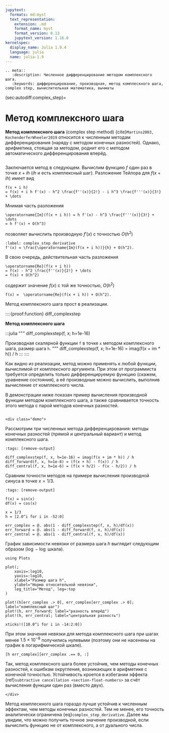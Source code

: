 ```yaml
---
jupytext:
  formats: md:myst
  text_representation:
    extension: .md
    format_name: myst
    format_version: 0.13
    jupytext_version: 1.16.0
kernelspec:
  display_name: Julia 1.9.4
  language: julia
  name: julia-1.9
---
```


```{eval-rst}
.. meta::
   :description: Численное дифференцирование методом комплексного шага.
   :keywords: дифференцирование, производная, метод комплескного шага, complex step, вычислительная математика, вычматы
```

(sec:autodiff:complex_step)=
# Метод комплексного шага

**Метод комплексного шага** (complex step method) {cite}`Martins2003, KochenderferWheeler2019` относится к численным методам дифференцирования (наряду с методом конечных разностей).
Однако, арифметика, стоящая за методом, роднит его с методом автоматического дифференцирования вперёд.

```{index} метод; комплескного шага
```
Заключается метод в следующем.
Вычислим функцию $f$ один раз в точке $x + i h$ ($i h$ и есть комплексный шаг).
Разложение Тейлора для $f(x + ih)$ имеет вид
```{math}
f(x + i h)
= f(x) + i h f'(x) - h^2 \frac{f''(x)}{2!} - i h^3 \frac{f'''(x)}{3!} + \dots
```
Мнимая часть разложения
```{math}
\operatorname{Im}(f(x + i h)) = h f'(x) - h^3 \frac{f'''(x)}{3!} + \dots
= h f'(x) + O(h^3)
```
позволяет вычислить производную $f'(x)$ с точностью $O(h^2)$
```{math}
:label: complex_step_derivative
f'(x) = \frac{\operatorname{Im}(f(x + i h))}{h} + O(h^2).
```
В свою очередь, действительная часть разложения
```{math}
\operatorname{Re}(f(x + i h))
= f(x) - h^2 \frac{f''(x)}{2!} + \dots
= f(x) + O(h^2)
```
содержит значение $f(x)$ с той же точностью, $O(h^2)$
```{math}
f(x) =  \operatorname{Re}(f(x + i h)) + O(h^2).
```

Метод комплексного шага прост в реализации.

::::{proof:function} diff_complexstep

**Метод комплексного шага**

:::julia
"""
    diff_complexstep(f, x; h=1e-16)

Производная скалярной функции `f` в точке `x` методом комплексного шага,
размер шага `h`.
"""
diff_complexstep(f, x; h=1e-16) = imag(f(x + im * h)) / h
:::
::::

Как видно из реализации, метод можно применять к любой функции, вычислимой от комплекcного аргумента.
При этом от программиста требуется определить только дифференцируемую функцию (скажем, уравнение состояния), а её производные можно вычислить, выполнив вычисление от комплексного числа.


В демонстрации ниже показан пример вычисления производной функции методом комплексного шага, а также сравнивается точность этого метода с парой методов конечных разностей.

```{proof:demo}
```
```{raw} html
<div class="demo">
```

Рассмотрим три численных метода дифференцирования: методы конечных разностей (прямой и центральный вариант) и метод комплексного шага.

```{code-cell}
:tags: [remove-output]

diff_complexstep(f, x, h=1e-16) = imag(f(x + im * h)) / h
diff_forward(f, x, h=1e-8) = (f(x + h) - f(x)) / h
diff_central(f, x, h=1e-6) = (f(x + h/2) - f(x - h/2)) / h
```

Сравним точности методов на примере вычисления производной синуса в точке $x = 1/3$.

```{code-cell}
:tags: [remove-output]

f(x) = sin(x)
df(x) = cos(x)

x = 1/3
h = [2.0^i for i in -52:0]

err_complex = @. abs(1 - diff_complexstep(f, x, h)/df(x))
err_forward = @. abs(1 - diff_forward(f, x, h)/df(x))
err_central = @. abs(1 - diff_central(f, x, h)/df(x))
```

График зависимости невязки от размера шага $h$ выглядит следующим образом ($\log-\log$ шкала).

```{code-cell}
using Plots

plot(;
    xaxis=:log10,
    yaxis=:log10,
    xlabel="Размер шага h",
    ylabel="Норма относительной невязки",
    leg_title="Метод", leg=:top
)

plot!(h[err_complex .> 0], err_complex[err_complex .> 0]; label="комплексный шаг")
plot!(h, err_forward; label="разность вперёд")
plot!(h, err_central; label="центральная разность")

xticks!([10.0^i for i in -14:2:0])
```

При этом значения невязки для метода комплексного шага при шагах менее $1.5 \times 10^{-8}$ получились нулевыми (поэтому они не насенены на график в логарифмической шкале).

```{code-cell}
[h err_complex][err_complex .== 0, :]
```

Так, метод комплексного шага более устойчив, чем методы конечных разностей, к ошибкам округления, возникающих в арифметике с конечной точностью.
Устойчивость кроется в избегании эффекта {ref}`subtractive cancellation <section-float-numbers>` за счёт вычисления функции один раз (вместо двух).
```{raw} html
</div>
```

Метод комплескного шага гораздо лучше устойчив к численным эффектам, чем методы конечных разностей.
Тем не менее, его точность аналитически ограничена {eq}`complex_step_derivative`.
Далее мы увидим, что можно получить точное значение производной, если вычислить функцию не от комплексного, а от дуального числа.
